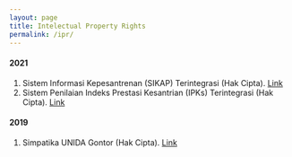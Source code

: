 ```yaml
---
layout: page
title: Intelectual Property Rights
permalink: /ipr/
---
```


#### 2021 ####
1. Sistem Informasi Kepesantrenan (SIKAP) Terintegrasi (Hak Cipta). [Link](https://pdki-indonesia.dgip.go.id/detail/EC00202137791?type=copyright)
2. Sistem Penilaian Indeks Prestasi Kesantrian (IPKs) Terintegrasi (Hak Cipta). [Link](https://pdki-indonesia.dgip.go.id/detail/EC00202137792?type=copyright)

#### 2019 ####
1. Simpatika UNIDA Gontor (Hak Cipta). [Link](https://pdki-indonesia.dgip.go.id/detail/EC00201946282?type=copyright)